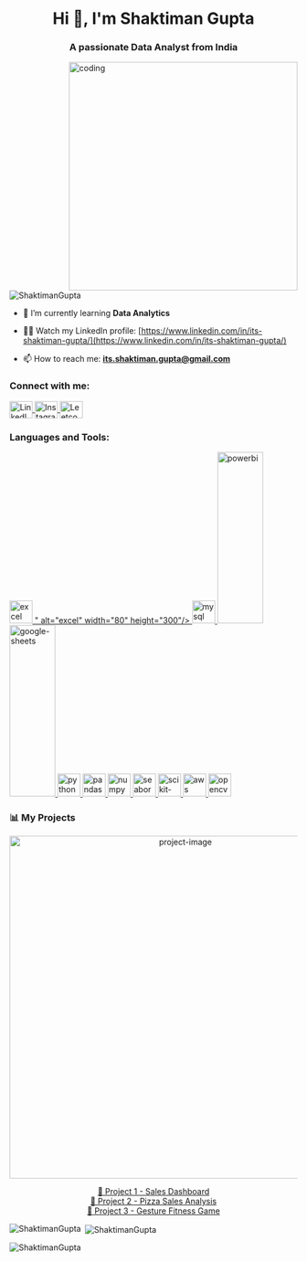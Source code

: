 <h1 align="center">Hi 👋, I'm Shaktiman Gupta</h1>
<h3 align="center">A passionate Data Analyst from India</h3>
<img align="right" alt="coding" width="400" src="https://user-images.githubusercontent.com/55389276/140866485-8fb1c876-9a8f-4d6a-98dc-08c4981eaf70.gif">

<p align="left"> 
  <img src="https://komarev.com/ghpvc/?username=ShaktimanGupta&label=Profile%20views&color=0e75b6&style=flat" alt="ShaktimanGupta" /> 
</p>

- 🌱 I’m currently learning **Data Analytics**

- 👨‍💻 Watch my LinkedIn profile: [https://www.linkedin.com/in/its-shaktiman-gupta/](https://www.linkedin.com/in/its-shaktiman-gupta/)

- 📫 How to reach me: **its.shaktiman.gupta@gmail.com**

<h3 align="left">Connect with me:</h3>
<p align="left">
  <a href="https://www.linkedin.com/in/its-shaktiman-gupta/" target="blank">
    <img align="center" src="https://raw.githubusercontent.com/rahuldkjain/github-profile-readme-generator/master/src/images/icons/Social/linked-in-alt.svg" alt="LinkedIn" height="30" width="40" />
  </a>
  <a href="https://instagram.com/https://www.instagram.com/its_.ajaz_" target="blank">
    <img align="center" src="https://raw.githubusercontent.com/rahuldkjain/github-profile-readme-generator/master/src/images/icons/Social/instagram.svg" alt="Instagram" height="30" width="40" />
  </a>
  <a href="https://www.leetcode.com/ajazah" target="blank">
    <img align="center" src="https://raw.githubusercontent.com/rahuldkjain/github-profile-readme-generator/master/src/images/icons/Social/leet-code.svg" alt="Leetcode" height="30" width="40" />
  </a>
</p>

<h3 align="left">Languages and Tools:</h3>

<p align="left">
  <a href="https://www.microsoft.com/en-us/microsoft-365/excel" target="_blank" rel="noreferrer">
    <img src="<img src="https://cdn.jsdelivr.net/npm/simple-icons@v9/icons/microsoftexcel.svg" alt="excel" width="40" height="40"/>
" alt="excel" width="80" height="300"/>
  </a>
  <a href="https://www.mysql.com/" target="_blank" rel="noreferrer">
    <img src="https://cdn.jsdelivr.net/gh/devicons/devicon/icons/mysql/mysql-original.svg" alt="mysql" width="40" height="40"/>
  </a>
  <a href="https://powerbi.microsoft.com/" target="_blank" rel="noreferrer">
    <img src="https://cdn-dynmedia-1.microsoft.com/is/content/microsoftcorp/1068058-Icon-PowerBI?resMode=sharp2&op_usm=1.5,0.65,15,0&wid=96&hei=96&qlt=100&fit=constrain" alt="powerbi" width="80" height="300"/>
  </a>
  <a href="https://www.google.com/sheets/about/" target="_blank" rel="noreferrer">
    <img src="https://storage.googleapis.com/gweb-workspace-assets/uploads/7uffzv9dk4sn-2saPASNQaWzk3n5OvSnkAU-c912a0e13d9947bd5c831dd37283cea2-Sheets_Template5050Hero_Logo.svg" alt="google-sheets" width="80" height="300"/>
  </a>
  <a href="https://www.python.org/" target="_blank" rel="noreferrer">
    <img src="https://cdn.jsdelivr.net/gh/devicons/devicon/icons/python/python-original.svg" alt="python" width="40" height="40"/>
  </a>
  <a href="https://pandas.pydata.org/" target="_blank" rel="noreferrer">
    <img src="https://cdn.jsdelivr.net/gh/devicons/devicon/icons/pandas/pandas-original.svg" alt="pandas" width="40" height="40"/>
  </a>
  <a href="https://numpy.org/" target="_blank" rel="noreferrer">
    <img src="https://cdn.jsdelivr.net/gh/devicons/devicon/icons/numpy/numpy-original.svg" alt="numpy" width="40" height="40"/>
  </a>
  <a href="https://seaborn.pydata.org/" target="_blank" rel="noreferrer">
    <img src="https://raw.githubusercontent.com/mwaskom/seaborn-data/master/seaborn-logo-wide-lightbg.svg" alt="seaborn" width="40" height="40"/>
  </a>
  <a href="https://scikit-learn.org/" target="_blank" rel="noreferrer">
    <img src="https://upload.wikimedia.org/wikipedia/commons/0/05/Scikit_learn_logo_small.svg" alt="scikit-learn" width="40" height="40"/>
  </a>
  <a href="https://aws.amazon.com/" target="_blank" rel="noreferrer">
    <img src="https://cdn.jsdelivr.net/gh/devicons/devicon/icons/amazonwebservices/amazonwebservices-original-wordmark.svg" alt="aws" width="40" height="40"/>
  </a>
  <a href="https://opencv.org/" target="_blank" rel="noreferrer">
    <img src="https://cdn.jsdelivr.net/gh/devicons/devicon/icons/opencv/opencv-original.svg" alt="opencv" width="40" height="40"/>
  </a>
</p>

<h3 align="left">📊 My Projects</h3>

<p align="center">
  <img src="https://github.com/ShaktimanGupta/ShaktimanGupta/raw/main/98f74f8f-cc54-4814-94d2-3dffeb932ed5.png" alt="project-image" width="600"/>
</p>

<p align="center">
  <a href="https://github.com/ShaktimanGupta/YourProjectRepo1" target="_blank">📁 Project 1 - Sales Dashboard</a><br>
  <a href="https://github.com/ShaktimanGupta/YourProjectRepo2" target="_blank">📁 Project 2 - Pizza Sales Analysis</a><br>
  <a href="https://github.com/ShaktimanGupta/YourProjectRepo3" target="_blank">📁 Project 3 - Gesture Fitness Game</a>
</p>


<p><img align="left" src="https://github-readme-stats.vercel.app/api/top-langs?username=ShaktimanGupta&show_icons=true&locale=en&layout=compact" alt="ShaktimanGupta" /></p>

<p>&nbsp;<img align="center" src="https://github-readme-stats.vercel.app/api?username=ShaktimanGupta&show_icons=true&locale=en" alt="ShaktimanGupta" /></p>

<p><img align="center" src="https://github-readme-streak-stats.herokuapp.com/?user=ShaktimanGupta&" alt="ShaktimanGupta" /></p>
